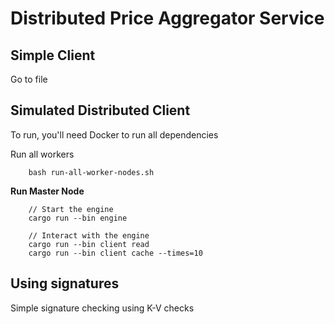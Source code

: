 # Distributed Price Aggregator Service

## Simple Client
Go to file 

## Simulated Distributed Client 
To run, you'll need Docker to run all dependencies

Run all workers 
```
    bash run-all-worker-nodes.sh
```
**Run Master Node**
```
    // Start the engine
    cargo run --bin engine

    // Interact with the engine
    cargo run --bin client read 
    cargo run --bin client cache --times=10
```

## Using signatures 
Simple signature checking using K-V checks 